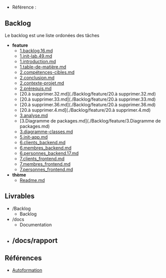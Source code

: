 #  

- Référence :   

 

## Backlog 

Le backlog est une liste ordonées des tâches 

- **feature** 
  - [1.backlog.16.md](./Backlog/feature/1.backlog.16.md) 
  - [1.init-lab.49.md](./Backlog/feature/1.init-lab.49.md) 
  - [1.introduction.md](./Backlog/feature/1.introduction.md) 
  - [1.table-de-matière.md](./Backlog/feature/1.table-de-matière.md) 
  - [2.compétences-cibles.md](./Backlog/feature/2.compétences-cibles.md) 
  - [2.conclusion.md](./Backlog/feature/2.conclusion.md) 
  - [2.contexte-projet.md](./Backlog/feature/2.contexte-projet.md) 
  - [2.prérequis.md](./Backlog/feature/2.prérequis.md) 
  - [20.à supprimer.32.md](./Backlog/feature/20.à supprimer.32.md) 
  - [20.à supprimer.33.md](./Backlog/feature/20.à supprimer.33.md) 
  - [20.à supprimer.36.md](./Backlog/feature/20.à supprimer.36.md) 
  - [20.à supprimer.4.md](./Backlog/feature/20.à supprimer.4.md) 
  - [3.analyse.md](./Backlog/feature/3.analyse.md) 
  - [3.Diagramme de packages.md](./Backlog/feature/3.Diagramme de packages.md) 
  - [3.diagramme-classes.md](./Backlog/feature/3.diagramme-classes.md) 
  - [5.init-app.md](./Backlog/feature/5.init-app.md) 
  - [6.clients_backend.md](./Backlog/feature/6.clients_backend.md) 
  - [6.membres_backend.md](./Backlog/feature/6.membres_backend.md) 
  - [6.personnes_backend.17.md](./Backlog/feature/6.personnes_backend.17.md) 
  - [7.clients_frontend.md](./Backlog/feature/7.clients_frontend.md) 
  - [7.membres_frontend.md](./Backlog/feature/7.membres_frontend.md) 
  - [7.personnes_frontend.md](./Backlog/feature/7.personnes_frontend.md) 
- **thème** 
  - [Readme.md](./Backlog/thème/Readme.md) 
## Livrables 

 

- /Backlog 
  - Backlog 
- /docs 
  - Documentation 
- /docs/rapport 
  -  
## Références 

 

- [Autoformation](#) 

